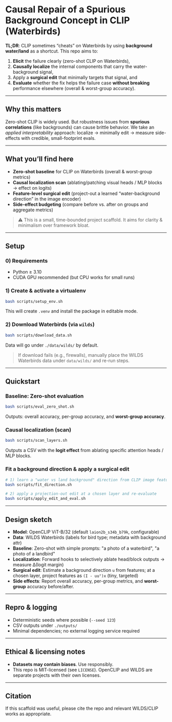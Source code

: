 # Causal Repair of a Spurious Background Concept in CLIP (Waterbirds)

**TL;DR**: CLIP sometimes “cheats” on Waterbirds by using **background water/land** as a shortcut. This repo aims to:
1) **Elicit** the failure clearly (zero-shot CLIP on Waterbirds),
2) **Causally localize** the internal components that carry the water-background signal,
3) Apply a **surgical edit** that minimally targets that signal, and
4) **Evaluate** whether the fix helps the failure case **without breaking** performance elsewhere (overall & worst-group accuracy).

---

## Why this matters
Zero-shot CLIP is widely used. But robustness issues from **spurious correlations** (like backgrounds) can cause brittle behavior. We take an *applied interpretability* approach: localize → minimally edit → measure side-effects with credible, small-footprint evals.

---

## What you’ll find here
- **Zero-shot baseline** for CLIP on Waterbirds (overall & worst-group metrics)
- **Causal localization scan** (ablating/patching visual heads / MLP blocks → effect on logits)
- **Feature-level surgical edit** (project-out a learned “water-background direction” in the image encoder)
- **Side-effect budgeting** (compare before vs. after on groups and aggregate metrics)

> ⚠️ This is a small, time-bounded project scaffold. It aims for clarity & minimalism over framework bloat.

---

## Setup
### 0) Requirements
- Python ≥ 3.10
- CUDA GPU recommended (but CPU works for small runs)

### 1) Create & activate a virtualenv
```bash
bash scripts/setup_env.sh
```
This will create `.venv` and install the package in editable mode.

### 2) Download Waterbirds (via `wilds`)
```bash
bash scripts/download_data.sh
```
Data will go under `./data/wilds/` by default.

> If download fails (e.g., firewalls), manually place the WILDS Waterbirds data under `data/wilds/` and re-run steps.

---

## Quickstart
### Baseline: Zero-shot evaluation
```bash
bash scripts/eval_zero_shot.sh
```
Outputs: overall accuracy, per-group accuracy, and **worst-group accuracy**.

### Causal localization (scan)
```bash
bash scripts/scan_layers.sh
```
Outputs a CSV with the **logit effect** from ablating specific attention heads / MLP blocks.

### Fit a background direction & apply a surgical edit
```bash
# 1) learn a "water vs land background" direction from CLIP image features
bash scripts/fit_direction.sh

# 2) apply a projection-out edit at a chosen layer and re-evaluate
bash scripts/apply_edit_and_eval.sh
```

---

## Design sketch
- **Model**: OpenCLIP ViT-B/32 (default `laion2b_s34b_b79k`, configurable)
- **Data**: WILDS Waterbirds (labels for bird type; metadata with background attr)
- **Baseline**: Zero-shot with simple prompts: "a photo of a waterbird", "a photo of a landbird"
- **Localization**: Forward hooks to selectively ablate head/block outputs → measure Δ(logit margin)
- **Surgical edit**: Estimate a background direction `u` from features; at a chosen layer, project features as `(I - uuᵀ)x` (tiny, targeted)
- **Side effects**: Report overall accuracy, per-group metrics, and **worst-group** accuracy before/after.

---

## Repro & logging
- Deterministic seeds where possible (`--seed 123`)
- CSV outputs under `./outputs/`
- Minimal dependencies; no external logging service required

---

## Ethical & licensing notes
- **Datasets may contain biases**. Use responsibly.
- This repo is MIT-licensed (see `LICENSE`). OpenCLIP and WILDS are separate projects with their own licenses.

---

## Citation
If this scaffold was useful, please cite the repo and relevant WILDS/CLIP works as appropriate.
